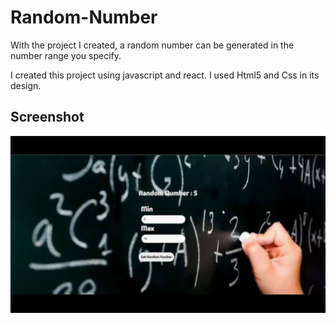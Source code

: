 <h1>Random-Number</h1>

With the project I created, a random number can be generated in the number range you specify. 

I created this project using javascript and react. I used Html5 and Css in its design.


<h2> Screenshot </h2>

![](/Random-Number.gif)